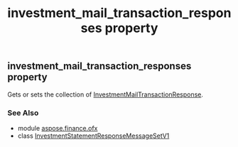 ﻿---
title: investment_mail_transaction_responses property
second_title: Aspose.Finance for Python via .NET API References
description: 
type: docs
weight: 40
url: /python-net/aspose.finance.ofx/investmentstatementresponsemessagesetv1/investment_mail_transaction_responses/
is_root: false
---

## investment_mail_transaction_responses property


Gets or sets the collection of [InvestmentMailTransactionResponse](/finance/python-net/aspose.finance.ofx.investment/investmentmailtransactionresponse).

### See Also
* module [aspose.finance.ofx](../../)
* class [InvestmentStatementResponseMessageSetV1](/finance/python-net/aspose.finance.ofx/investmentstatementresponsemessagesetv1)
